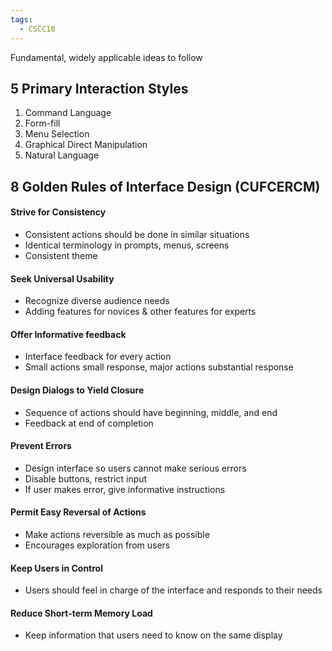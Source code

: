 ```yaml
---
tags:
  - CSCC10
---
```

Fundamental, widely applicable ideas to follow
## 5 Primary Interaction Styles
1. Command Language
2. Form-fill
3. Menu Selection
4. Graphical Direct Manipulation
5. Natural Language
## 8 Golden Rules of Interface Design (CUFCERCM)
#### Strive for Consistency
- Consistent actions should be done in similar situations
- Identical terminology in prompts, menus, screens
- Consistent theme
#### Seek Universal Usability
- Recognize diverse audience needs
- Adding features for novices & other features for experts
#### Offer Informative feedback
- Interface feedback for every action
- Small actions small response, major actions substantial response
#### Design Dialogs to Yield Closure
- Sequence of actions should have beginning, middle, and end
- Feedback at end of completion
#### Prevent Errors
- Design interface so users cannot make serious errors
- Disable buttons, restrict input
- If user makes error, give informative instructions
#### Permit Easy Reversal of Actions
- Make actions reversible as much as possible
- Encourages exploration from users
#### Keep Users in Control
- Users should feel in charge of the interface and responds to their needs
#### Reduce Short-term Memory Load
- Keep information that users need to know on the same display